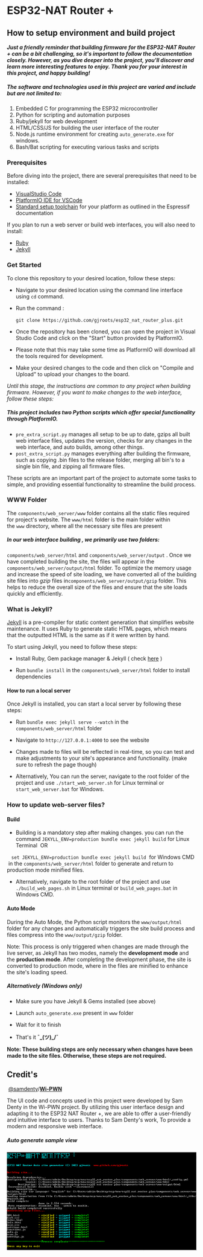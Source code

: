 # ESP32-NAT Router +

## How to setup environment and build project

***Just a friendly reminder that building firmware for the ESP32-NAT Router + can be a bit challenging, so it's important to follow the documentation closely. However, as you dive deeper into the project, you'll discover and learn more interesting features to enjoy. Thank you for your interest in this project, and happy building!***

##### The software and technologies used in this project are varied and include but are not limited to:

1. Embedded C for programming the ESP32 microcontroller
2. Python for scripting and automation purposes
3. Ruby/jekyll for web development
4. HTML/CSS/JS for building the user interface of the router
5. Node.js runtime environment for creating `auto_generate.exe` for windows.
6. Bash/Bat scripting for executing various tasks and scripts 


### Prerequisites

Before diving into the project, there are several prerequisites that need to be installed: 

- [VisualStudio Code](https://code.visualstudio.com/)
- [PlatformIO IDE for VSCode](https://platformio.org/install/ide?install=vscode)
- [Standard setup toolchain](https://docs.espressif.com/projects/esp-idf/en/latest/esp32/get-started/index.html#get-started-get-prerequisites) for your platform as outlined in the Espressif documentation 

If you plan to run a web server or build web interfaces, you will also need to install: 

- [Ruby](https://www.ruby-lang.org/)
- [Jekyll](https://jekyllrb.com/)

### Get Started

To clone this repository to your desired location, follow these steps:

- Navigate to your desired location using the command line interface using `cd` command.

- Run the command :
  
  `git clone https://github.com/gjroots/esp32_nat_router_plus.git`

- Once the repository has been cloned, you can open the project in Visual Studio Code and click on the "Start" button provided by PlatformIO.

- Please note that this may take some time as PlatformIO will download all the tools required for development. 

- Make your desired changes to the code and then click on "Compile and Upload" to upload your changes to the board.

*Until this stage, the instructions are common to any project when building firmware. However, if you want to make changes to the web interface, follow these steps:*

##### This project includes two Python scripts which offer special functionality through PlatformIO.

- `pre_extra_script.py` manages all setup to be up to date, gzips all built web interface files, updates the version, checks for any changes in the web interface, and auto builds, among other things. 
- `post_extra_script.py` manages everything after building the firmware, such as copying .bin files to the release folder, merging all bin's to a single bin file, and zipping all firmware files. 

These scripts are an important part of the project to automate some tasks to simple, and providing essential functionality to streamline the build process.

### WWW Folder

The `components/web_server/www` folder contains all the static files required for project's website. The `www/html` folder is the main folder within the `www` directory, where all the necessary site files are present

##### In our web interface building , we primarily use two folders:

 `components/web_server/html` and `components/web_server/output` . Once we have completed building the site, the files will appear in the `components/web_server/output/html` folder. To optimize the memory usage and increase the speed of site loading, we have converted all of the building site files into *gzip* files in`components/web_server/output/gzip` folder. This helps to reduce the overall size of the files and ensure that the site loads quickly and efficiently. 

### What is Jekyll?

[Jekyll](https://jekyllrb.com/) is a pre-compiler for static content generation that simplifies website maintenance. It uses Ruby to generate static HTML pages, which means that the outputted HTML is the same as if it were written by hand.

To start using Jekyll, you need to follow these steps:

- Install Ruby, Gem package manager & Jekyll ( check [here](https://www.ruby-lang.org/ ) )

- Run `bundle install` in the `components/web_server/html` folder to install dependencies

#### How to run a local server

Once Jekyll is installed, you can start a local server by following these steps:

- Run `bundle exec jekyll serve --watch` in the `components/web_server/html` folder

- Navigate to `http://127.0.0.1:4000` to see the website

- Changes made to files will be reflected in real-time, so you can test and make adjustments to your site's appearance and functionality. (make sure to refresh the page though)

- Alternatively, You can run the server, navigate to the root folder of the project and use `./start_web_server.sh` for Linux terminal or `start_web_server.bat` for Windows.

### How to update web-server files?

#### Build

- Building is a mandatory step after making changes. you can run the command `JEKYLL_ENV=production bundle exec jekyll build` for Linux Terminal  OR

   `set JEKYLL_ENV=production bundle exec jekyll build`  for Windows CMD  in the `components/web_server/html` folder to generate and return to production mode minified files.

- Alternatively, navigate to the root folder of the project and use `./build_web_pages.sh` in Linux terminal or `build_web_pages.bat` in Windows CMD.

#### Auto Mode

During the Auto Mode, the Python script monitors the `www/output/html` folder for any changes and automatically triggers the site build process and  files compress into the `www/output/gzip` folder. 

Note:  This process is only triggered when changes are made through the live server, as Jekyll has two modes, namely the **development mode** and the **production mode**. After completing the development phase, the site is converted to production mode, where in the files are minified to enhance the site's loading speed.

##### Alternatively (Windows only)

- Make sure you have Jekyll & Gems installed (see above)

- Launch `auto_generate.exe` present in `www` folder 

- Wait for it to finish

- That's it **¯\_(ツ)_/¯**

**Note: These building steps are only necessary when changes have been made to the site files. Otherwise, these steps are not required.**

## Credit's

  [@samdenty](https://github.com/samdenty)/**[Wi-PWN](https://github.com/samdenty/Wi-PWN)** 

The UI code and concepts used in this project were developed by Sam Denty in the Wi-PWN project. By utilizing this user interface design and adapting it to the ESP32 NAT Router +, we are able to offer a user-friendly and intuitive interface to users. Thanks to Sam Denty's work, To provide a modern and responsive web interface.

##### Auto generate sample view
![autogenerate.exe](images/auto_generate.png)